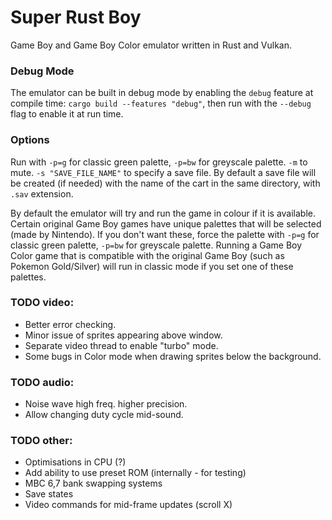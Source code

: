 # Super Rust Boy

Game Boy and Game Boy Color emulator written in Rust and Vulkan.

### Debug Mode
The emulator can be built in debug mode by enabling the `debug` feature at compile time: `cargo build --features "debug"`, then run with the `--debug` flag to enable it at run time.

### Options
Run with `-p=g` for classic green palette, `-p=bw` for greyscale palette. `-m` to mute. `-s "SAVE_FILE_NAME"` to specify a save file. By default a save file will be created (if needed) with the name of the cart in the same directory, with `.sav` extension.

By default the emulator will try and run the game in colour if it is available. Certain original Game Boy games have unique palettes that will be selected (made by Nintendo). If you don't want these, force the palette with `-p=g` for classic green palette, `-p=bw` for greyscale palette. Running a Game Boy Color game that is compatible with the original Game Boy (such as Pokemon Gold/Silver) will run in classic mode if you set one of these palettes.

### TODO video:
* Better error checking.
* Minor issue of sprites appearing above window.
* Separate video thread to enable "turbo" mode.
* Some bugs in Color mode when drawing sprites below the background.

### TODO audio:
* Noise wave high freq. higher precision.
* Allow changing duty cycle mid-sound.

### TODO other:
* Optimisations in CPU (?)
* Add ability to use preset ROM (internally - for testing)
* MBC 6,7 bank swapping systems
* Save states
* Video commands for mid-frame updates (scroll X)